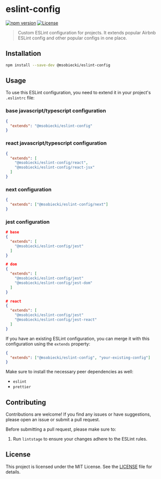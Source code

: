 # eslint-config

[![npm version](https://badge.fury.io/js/%40msobiecki%2Feslint-config.svg)](https://badge.fury.io/js/%40msobiecki%2Feslint-config)
[![License](https://img.shields.io/badge/license-MIT-blue.svg)](https://github.com/msobiecki/eslint-config/blob/master/LICENSE)

> Custom ESLint configuration for projects. It extends popular Airbnb ESLint config and other popular configs in one place.

## Installation

```bash
npm install --save-dev @msobiecki/eslint-config
```

## Usage

To use this ESLint configuration, you need to extend it in your project's `.eslintrc` file:

### base javascript/typescript configuration

```json
{
  "extends": "@msobiecki/eslint-config"
}
```

### react javascript/typescript configuration

```json
{
  "extends": [
    "@msobiecki/eslint-config/react",
    "@msobiecki/eslint-config/react-jsx"
  ]
}
```

### next configuration

```json
{
  "extends": ["@msobiecki/eslint-config/next"]
}
```

### jest configuration

```json
# base
{
  "extends": [
    "@msobiecki/eslint-config/jest"
  ]
}

# dom
{
  "extends": [
    "@msobiecki/eslint-config/jest"
    "@msobiecki/eslint-config/jest-dom"
  ]
}

# react
{
  "extends": [
    "@msobiecki/eslint-config/jest"
    "@msobiecki/eslint-config/jest-react"
  ]
}
```

If you have an existing ESLint configuration, you can merge it with this configuration using the `extends` property:

```json
{
  "extends": ["@msobiecki/eslint-config", "your-existing-config"]
}
```

Make sure to install the necessary peer dependencies as well:

- `eslint`
- `prettier`

## Contributing

Contributions are welcome! If you find any issues or have suggestions, please open an issue or submit a pull request.

Before submitting a pull request, please make sure to:

1. Run `lintstage` to ensure your changes adhere to the ESLint rules.

## License

This project is licensed under the MIT License. See the [LICENSE](LICENSE) file for details.
